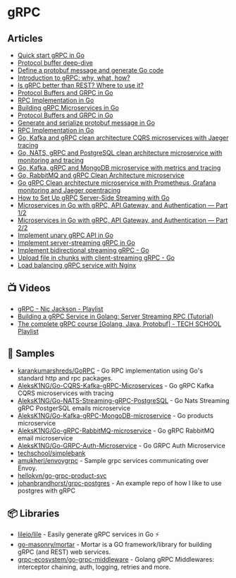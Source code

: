 # gRPC

## Articles
- [Quick start gRPC in Go](https://grpc.io/docs/languages/go/quickstart/)
- [Protocol buffer deep-dive](https://dev.to/techschoolguru/protocol-buffer-deep-dive-52d9)
- [Define a protobuf message and generate Go code](https://dev.to/techschoolguru/how-to-define-a-protobuf-message-and-generate-go-code-4g4e)
- [Introduction to gRPC: why, what, how?](https://dev.to/techschoolguru/introduction-to-grpc-why-what-how-4194)
- [Is gRPC better than REST? Where to use it?](https://dev.to/techschoolguru/is-grpc-better-than-rest-where-to-use-it-3blg)
- [Protocol Buffers and GRPC in Go](https://dev.to/karankumarshreds/protocol-buffers-and-grpc-in-go-3eil)
- [RPC Implementation in Go](https://dev.to/karankumarshreds/go-rpc-implementation-4731)
- [Building gRPC Microservices in Go](https://tutorialedge.net/courses/go-grpc-services-course/)
- [Protocol Buffers and GRPC in Go](https://dev.to/karankumarshreds/protocol-buffers-and-grpc-in-go-3eil)
- [Generate and serialize protobuf message in Go](https://dev.to/techschoolguru/go-generate-serialize-protobuf-message-4m7a)
- [RPC Implementation in Go](https://dev.to/karankumarshreds/go-rpc-implementation-4731)
- [Go, Kafka and gRPC clean architecture CQRS microservices with Jaeger tracing](https://dev.to/aleksk1ng/go-kafka-and-grpc-clean-architecture-cqrs-microservices-with-jaeger-tracing-45bj)
- [Go, NATS, gRPC and PostgreSQL clean architecture microservice with monitoring and tracing](https://dev.to/aleksk1ng/go-nats-grpc-and-postgresql-clean-architecture-microservice-with-monitoring-and-tracing-2kka)
- [Go, Kafka, gRPC and MongoDB microservice with metrics and tracing](https://dev.to/aleksk1ng/go-kafka-grpc-and-mongodb-microservice-with-metrics-and-tracing-448d)
- [Go, RabbitMQ and gRPC Clean Architecture microservice](https://dev.to/aleksk1ng/go-rabbitmq-and-grpc-clean-architecture-microservice-2kdn)
- [Go gRPC Clean architecture microservice with Prometheus, Grafana monitoring and Jaeger opentracing](https://dev.to/aleksk1ng/go-grpc-clean-architecture-microservice-with-prometheus-grafana-monitoring-and-jaeger-opentracing-51om)
- [How to Set Up gRPC Server-Side Streaming with Go](https://www.freecodecamp.org/news/grpc-server-side-streaming-with-go/)
- [Microservices in Go with gRPC, API Gateway, and Authentication — Part 1/2](https://levelup.gitconnected.com/microservices-with-go-grpc-api-gateway-and-authentication-part-1-2-393ad9fc9d30)
- [Microservices in Go with gRPC, API Gateway, and Authentication — Part 2/2](https://levelup.gitconnected.com/microservices-in-go-with-grpc-api-gateway-and-authentication-ba36cc32d167)
- [Implement unary gRPC API in Go](https://dev.to/techschoolguru/implement-unary-grpc-api-in-go-4cdj)
- [Implement server-streaming gRPC in Go](https://dev.to/techschoolguru/implement-server-streaming-grpc-in-go-2d0p)
- [Implement bidirectional streaming gRPC - Go](https://dev.to/techschoolguru/implement-bidirectional-streaming-grpc-go-4kgn)
- [Upload file in chunks with client-streaming gRPC - Go](https://dev.to/techschoolguru/upload-file-in-chunks-with-client-streaming-grpc-golang-4loc)
- [Load balancing gRPC service with Nginx](https://dev.to/techschoolguru/load-balancing-grpc-service-with-nginx-3fio)
## 📺 Videos
- [gRPC - Nic Jackson - Playlist](https://www.youtube.com/playlist?list=PLmD8u-IFdreyyTx93jJ5GkijwDXFqyr3T)
- [Building a gRPC Service in Golang: Server Streaming RPC (Tutorial)](https://www.youtube.com/watch?v=l_74x_qQZB8)
- [The complete gRPC course [Golang, Java, Protobuf] - TECH SCHOOL Playlist](https://www.youtube.com/playlist?list=PLy_6D98if3UJd5hxWNfAqKMr15HZqFnqf)
## 🚀 Samples
- [karankumarshreds/GoRPC](https://github.com/karankumarshreds/GoRPC) - Go RPC implementation using Go's standard http and rpc packages.
- [AleksK1NG/Go-CQRS-Kafka-gRPC-Microservices](https://github.com/AleksK1NG/Go-CQRS-Kafka-gRPC-Microservices) - Go gRPC Kafka CQRS microservices with tracing
- [AleksK1NG/Go-NATS-Streaming-gRPC-PostgreSQL](https://github.com/AleksK1NG/Go-NATS-Streaming-gRPC-PostgreSQL) - Go Nats Streaming gRPC PostgerSQL emails microservice
- [AleksK1NG/Go-Kafka-gRPC-MongoDB-microservice](https://github.com/AleksK1NG/Go-Kafka-gRPC-MongoDB-microservice) - Go products microservice
- [AleksK1NG/Go-gRPC-RabbitMQ-microservice](https://github.com/AleksK1NG/Go-gRPC-RabbitMQ-microservice) - Go gRPC RabbitMQ email microservice
- [AleksK1NG/Go-GRPC-Auth-Microservice](https://github.com/AleksK1NG/Go-GRPC-Auth-Microservice) - Go GRPC Auth Microservice
- [techschool/simplebank](https://github.com/techschool/simplebank)
- [amukherj/envoygrpc](https://github.com/amukherj/envoygrpc) - Sample grpc services communicating over Envoy.
- [hellokvn/go-grpc-product-svc](https://github.com/hellokvn/go-grpc-product-svc)
- [johanbrandhorst/grpc-postgres](https://github.com/johanbrandhorst/grpc-postgres) - An example repo of how I like to use postgres with gRPC
## 📦 Libraries
- [lileio/lile](https://github.com/lileio/lile) - Easily generate gRPC services in Go ⚡️
- [go-masonry/mortar](https://github.com/go-masonry/mortar) - Mortar is a GO framework/library for building gRPC (and REST) web services.
- [grpc-ecosystem/go-grpc-middleware](https://github.com/grpc-ecosystem/go-grpc-middleware) - Golang gRPC Middlewares: interceptor chaining, auth, logging, retries and more.